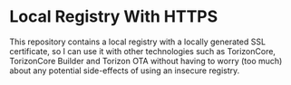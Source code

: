 # Local Registry With HTTPS #

This repository contains a local registry with a locally generated SSL
certificate, so I can use it with other technologies such as TorizonCore,
TorizonCore Builder and Torizon OTA without having to worry (too much) about
any potential side-effects of using an insecure registry.
